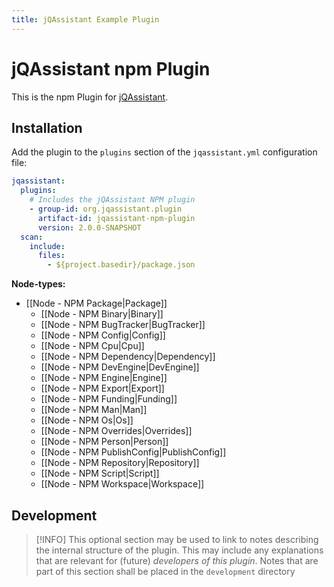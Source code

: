 ```yaml
---
title: jQAssistant Example Plugin
---
```

# jQAssistant npm Plugin

This is the npm Plugin for [jQAssistant](https://jqassistant.org).

## Installation

Add the plugin to the `plugins` section of the `jqassistant.yml` configuration file:

```yaml
jqassistant:
  plugins:
    # Includes the jQAssistant NPM plugin
    - group-id: org.jqassistant.plugin
      artifact-id: jqassistant-npm-plugin
      version: 2.0.0-SNAPSHOT
  scan:
    include:
      files:
        - ${project.basedir}/package.json
```

**Node-types:**

- [[Node - NPM Package|Package]]
	- [[Node - NPM Binary|Binary]]
	- [[Node - NPM BugTracker|BugTracker]]
	- [[Node - NPM Config|Config]]
	- [[Node - NPM Cpu|Cpu]]
	- [[Node - NPM Dependency|Dependency]]
	- [[Node - NPM DevEngine|DevEngine]]
	- [[Node - NPM Engine|Engine]]
	- [[Node - NPM Export|Export]]
	- [[Node - NPM Funding|Funding]]
	- [[Node - NPM Man|Man]]
	- [[Node - NPM Os|Os]]
	- [[Node - NPM Overrides|Overrides]]
	- [[Node - NPM Person|Person]]
	- [[Node - NPM PublishConfig|PublishConfig]]
	- [[Node - NPM Repository|Repository]]
	- [[Node - NPM Script|Script]]
	- [[Node - NPM Workspace|Workspace]]
## Development

> [!INFO]
> This optional section may be used to link to notes describing the internal structure of the plugin. This may include any explanations that are relevant for (future) *developers of this plugin*.
> Notes that are part of this section shall be placed in the `development` directory
